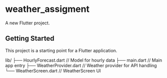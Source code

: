 # weather_assigment

A new Flutter project.

## Getting Started

This project is a starting point for a Flutter application.


lib/
├── HourlyForecast.dart         // Model for hourly data
├── main.dart                // Main app entry
├── WeatherProvider.dart    // Weather provider for API handling
└── WeatherScreen.dart      // WeatherScreen UI

